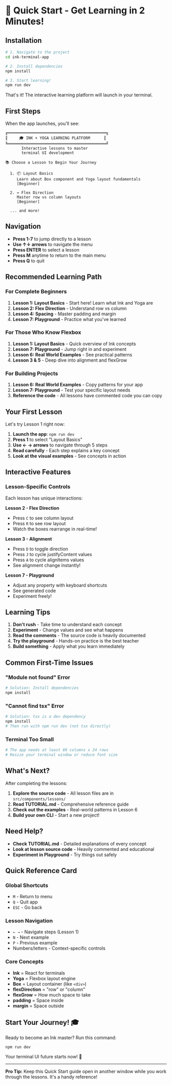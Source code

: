 # 🚀 Quick Start - Get Learning in 2 Minutes!

## Installation

```bash
# 1. Navigate to the project
cd ink-terminal-app

# 2. Install dependencies
npm install

# 3. Start learning!
npm run dev
```

That's it! The interactive learning platform will launch in your terminal.

## First Steps

When the app launches, you'll see:

```
╔═══════════════════════════════════════════╗
║     🎓 INK + YOGA LEARNING PLATFORM      ║
╚═══════════════════════════════════════════╝
       Interactive lessons to master 
       terminal UI development

📚 Choose a Lesson to Begin Your Journey

  1. 📦 Layout Basics
     Learn about Box component and Yoga layout fundamentals
     [Beginner]

  2. ↔️ Flex Direction
     Master row vs column layouts
     [Beginner]

  ... and more!
```

## Navigation

- **Press 1-7** to jump directly to a lesson
- **Use ↑↓ arrows** to navigate the menu
- **Press ENTER** to select a lesson
- **Press M** anytime to return to the main menu
- **Press Q** to quit

## Recommended Learning Path

### For Complete Beginners
1. **Lesson 1: Layout Basics** - Start here! Learn what Ink and Yoga are
2. **Lesson 2: Flex Direction** - Understand row vs column
3. **Lesson 4: Spacing** - Master padding and margin
4. **Lesson 7: Playground** - Practice what you've learned

### For Those Who Know Flexbox
1. **Lesson 1: Layout Basics** - Quick overview of Ink concepts
2. **Lesson 7: Playground** - Jump right in and experiment
3. **Lesson 6: Real World Examples** - See practical patterns
4. **Lesson 3 & 5** - Deep dive into alignment and flexGrow

### For Building Projects
1. **Lesson 6: Real World Examples** - Copy patterns for your app
2. **Lesson 7: Playground** - Test your specific layout needs
3. **Reference the code** - All lessons have commented code you can copy

## Your First Lesson

Let's try Lesson 1 right now:

1. **Launch the app**: `npm run dev`
2. **Press 1** to select "Layout Basics"
3. **Use ← → arrows** to navigate through 5 steps
4. **Read carefully** - Each step explains a key concept
5. **Look at the visual examples** - See concepts in action

## Interactive Features

### Lesson-Specific Controls

Each lesson has unique interactions:

**Lesson 2 - Flex Direction**
- Press `C` to see column layout
- Press `R` to see row layout
- Watch the boxes rearrange in real-time!

**Lesson 3 - Alignment**
- Press `D` to toggle direction
- Press `J` to cycle justifyContent values
- Press `A` to cycle alignItems values
- See alignment change instantly!

**Lesson 7 - Playground**
- Adjust any property with keyboard shortcuts
- See generated code
- Experiment freely!

## Learning Tips

1. **Don't rush** - Take time to understand each concept
2. **Experiment** - Change values and see what happens
3. **Read the comments** - The source code is heavily documented
4. **Try the playground** - Hands-on practice is the best teacher
5. **Build something** - Apply what you learn immediately

## Common First-Time Issues

### "Module not found" Error
```bash
# Solution: Install dependencies
npm install
```

### "Cannot find tsx" Error
```bash
# Solution: tsx is a dev dependency
npm install
# Then run with npm run dev (not tsx directly)
```

### Terminal Too Small
```bash
# The app needs at least 80 columns x 24 rows
# Resize your terminal window or reduce font size
```

## What's Next?

After completing the lessons:

1. **Explore the source code** - All lesson files are in `src/components/lessons/`
2. **Read TUTORIAL.md** - Comprehensive reference guide
3. **Check out the examples** - Real-world patterns in Lesson 6
4. **Build your own CLI** - Start a new project!

## Need Help?

- **Check TUTORIAL.md** - Detailed explanations of every concept
- **Look at lesson source code** - Heavily commented and educational
- **Experiment in Playground** - Try things out safely

## Quick Reference Card

### Global Shortcuts
- `M` - Return to menu
- `Q` - Quit app
- `ESC` - Go back

### Lesson Navigation
- `← →` - Navigate steps (Lesson 1)
- `N` - Next example
- `P` - Previous example
- Numbers/letters - Context-specific controls

### Core Concepts
- **Ink** = React for terminals
- **Yoga** = Flexbox layout engine
- **Box** = Layout container (like `<div>`)
- **flexDirection** = "row" or "column"
- **flexGrow** = How much space to take
- **padding** = Space inside
- **margin** = Space outside

## Start Your Journey! 🎓

Ready to become an Ink master? Run this command:

```bash
npm run dev
```

Your terminal UI future starts now! 🚀

---

**Pro Tip:** Keep this Quick Start guide open in another window while you work through the lessons. It's a handy reference!
